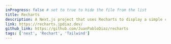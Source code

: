 ```yaml
---
inProgress: false # set to true to hide the file from the list
title: Recharts
description: A Next.js project that uses Recharts to display a simple chart with random data.
link: https://recharts.jpdiaz.dev/
github_link: https://github.com/JuanPabloDiaz/recharts
tags: ['next', 'Rechart', 'Tailwind']
---
```

